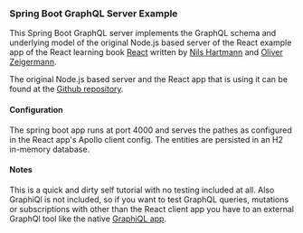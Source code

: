 ### Spring Boot GraphQL Server Example

This Spring Boot GraphQL server implements the GraphQL schema and underlying model of the original 
Node.js based server of the React example app of the React learning book [React](https://reactbuch.de/) written by [Nils Hartmann](https://nilshartmann.net/) and [Oliver Zeigermann](https://zeigermann.eu/).

The original Node.js based server and the React app that is using it can be found at the [Github repository](https://github.com/reactbuch/vote-example-v2).

#### Configuration

The spring boot app runs at port 4000 and serves the pathes as configured in the React app's Apollo client config.
The entities are persisted in an H2 in-memory database.

#### Notes

This is a quick and dirty self tutorial with no testing included at all. Also GraphiQl is not included, so if you want to
test GraphQL queries, mutations or subscriptions with other than the React client app you have to an external GraphQl tool like the native [GraphiQL app](https://www.electronjs.org/apps/graphiql).  

